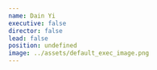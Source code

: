 ```yaml
---
name: Dain Yi
executive: false
director: false
lead: false
position: undefined
image: ../assets/default_exec_image.png
---
```

